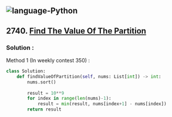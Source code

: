 ![language-Python](https://img.shields.io/badge/%20-Python-ffd43b?style=for-the-badge&logo=PYTHON)
---

## 2740. [Find The Value Of The Partition](https://leetcode.com/problems/find-the-value-of-the-partition)

### Solution :

Method 1 (In weekly contest 350) :
```python
class Solution:
    def findValueOfPartition(self, nums: List[int]) -> int:
        nums.sort()
        
        result = 10**9
        for index in range(len(nums)-1):
            result = min(result, nums[index+1] - nums[index])
        return result
```
